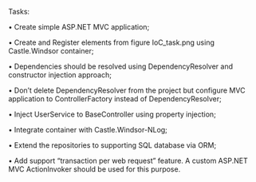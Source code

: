 Tasks:

•	Create simple ASP.NET MVC application;

•	Create and Register elements from figure IoC_task.png using Castle.Windsor container;

•	Dependencies should be resolved using DependencyResolver and constructor injection approach;

•	Don’t delete DependencyResolver from the project but configure MVC application to ControllerFactory instead of DependencyResolver;

•	Inject UserService to BaseController using property injection;

•	Integrate container with Castle.Windsor-NLog;

•	Extend the repositories to supporting SQL database via ORM;

•	Add support “transaction per web request” feature. A custom ASP.NET MVC ActionInvoker should be used for this purpose.
